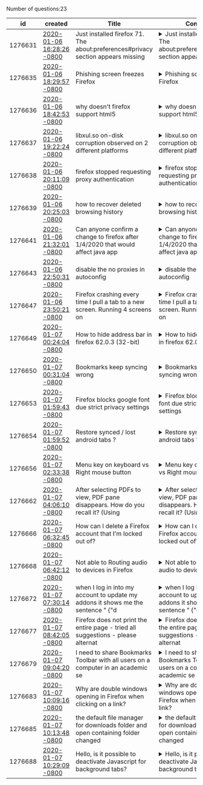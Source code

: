 Number of questions:23

id | created | Title | Content | Tags
--- | --- | --- | --- | ---
1276631 |[2020-01-06 16:28:26 -0800](https://support.mozilla.org/questions/1276631) |Just installed firefox 71. The about:preferences#privacy section appears missing |<details><summary>Just installed firefox 71. The about:preferences#privacy section appears missing</summary>Using a new KDE 5 / Linux platform.  Permissions check out okay.  Download came from distro repository, PCLinuxOS.</details> |[firefox-710](https://support.mozilla.org/en-US/questions/firefox?tagged=firefox-710);[other](https://support.mozilla.org/en-US/questions/firefox?tagged=other);[desktop](https://support.mozilla.org/en-US/questions/firefox?tagged=desktop);[linux](https://support.mozilla.org/en-US/questions/firefox?tagged=linux);
1276635 |[2020-01-06 18:29:57 -0800](https://support.mozilla.org/questions/1276635) |Phishing screen freezes Firefox |<details><summary>Phishing screen freezes Firefox</summary>Using Firefox, my cursor opened this link [I have removed the htt to make it dead] and my Firefox froze.  It displayed an obvious phishing screen telling me to call 'Microsoft'ps://enhypostatize.xyz/en/?search=%FD6%24%FC%81%9BMC%D9%B2%01%EF%D1gN%EE%89~u%5E&list=200000#0So, I r...</details> |[firefox-710](https://support.mozilla.org/en-US/questions/firefox?tagged=firefox-710);[desktop](https://support.mozilla.org/en-US/questions/firefox?tagged=desktop);[fix-problems](https://support.mozilla.org/en-US/questions/firefox?tagged=fix-problems);[windows-10](https://support.mozilla.org/en-US/questions/firefox?tagged=windows-10);
1276636 |[2020-01-06 18:42:53 -0800](https://support.mozilla.org/questions/1276636) |why doesn't firefox support html5 |<details><summary>why doesn't firefox support html5</summary>I have done everything suggested in the last two years to try and get videos working again.  I hjave NO extensions, the videos do not work in safe mode, I've downloaded and installed all of the recommended libraries.  And please stop referring me to youtube's video checker, as it...</details> |[firefox-680](https://support.mozilla.org/en-US/questions/firefox?tagged=firefox-680);[websites](https://support.mozilla.org/en-US/questions/firefox?tagged=websites);[desktop](https://support.mozilla.org/en-US/questions/firefox?tagged=desktop);[linux](https://support.mozilla.org/en-US/questions/firefox?tagged=linux);
1276637 |[2020-01-06 19:22:24 -0800](https://support.mozilla.org/questions/1276637) |libxul.so on-disk corruption observed on 2 different platforms |<details><summary>libxul.so on-disk corruption observed on 2 different platforms</summary>I'm not sure I would have believed this if I hadn't seen it with my own eyes.Symptom: One day, out of nowhere and not pursuant to any user-initiated Firefox installation, configuration or plugin change, a deterministic set of websites begins to crash tabs immediately on page loa...</details> |[firefox-710](https://support.mozilla.org/en-US/questions/firefox?tagged=firefox-710);[desktop](https://support.mozilla.org/en-US/questions/firefox?tagged=desktop);[fix-problems](https://support.mozilla.org/en-US/questions/firefox?tagged=fix-problems);[linux](https://support.mozilla.org/en-US/questions/firefox?tagged=linux);
1276638 |[2020-01-06 20:11:09 -0800](https://support.mozilla.org/questions/1276638) |firefox stopped requesting proxy authentication |<details><summary>firefox stopped requesting proxy authentication</summary>Hello, Usually when i open my firefox browser after having entered my proxy in the settings, the proxy authentication comes up then i enter the authentication details to be able to access the sites through the proxy. I have not altered any settings, then all of a sudden the authe...</details> |[tips](https://support.mozilla.org/en-US/questions/firefox?tagged=tips);[desktop](https://support.mozilla.org/en-US/questions/firefox?tagged=desktop);
1276639 |[2020-01-06 20:25:03 -0800](https://support.mozilla.org/questions/1276639) |how to recover deleted browsing history |<details><summary>how to recover deleted browsing history</summary>A cleanup script deleted my browsing history from Firefox Mozilla browser 71.0 (64-bit) on Windows-10-Home.I'm trying to run the data recovery software https://www.minitool.com/data-recovery-software/ to see if it can recover deleted data.I looked at this folder but it doesn't ...</details> |[firefox-710](https://support.mozilla.org/en-US/questions/firefox?tagged=firefox-710);[other](https://support.mozilla.org/en-US/questions/firefox?tagged=other);[desktop](https://support.mozilla.org/en-US/questions/firefox?tagged=desktop);[windows-10](https://support.mozilla.org/en-US/questions/firefox?tagged=windows-10);
1276641 |[2020-01-06 21:32:01 -0800](https://support.mozilla.org/questions/1276641) |Can anyone confirm a change to firefox after 1/4/2020 that would affect java app |<details><summary>Can anyone confirm a change to firefox after 1/4/2020 that would affect java app</summary>my ups thermal printer uses a java applet as I understand it. It last worked Friday Jan 3 2020. Now it will not print. Chrome works.This is a vista machine so both browsers are legacy. This is why I  need to know if some kind of change was sent  out on Jan 4-6?</details> |[firefox-520](https://support.mozilla.org/en-US/questions/firefox?tagged=firefox-520);[other](https://support.mozilla.org/en-US/questions/firefox?tagged=other);[desktop](https://support.mozilla.org/en-US/questions/firefox?tagged=desktop);[windows-vista](https://support.mozilla.org/en-US/questions/firefox?tagged=windows-vista);
1276643 |[2020-01-06 22:50:31 -0800](https://support.mozilla.org/questions/1276643) |disable the no proxies in autoconfig |<details><summary>disable the no proxies in autoconfig</summary>Hi Alli want to disable the no proxy for firefox so i follow the instruction from https://www.youtube.com/watch?v=_O1b48jDg7o i have created a firefoxconfig.cfg with configuration below :lockpref("network.proxy.no_proxies", "localhost, 127.0.0.1","*.server.local");lockpref("...</details> |[firefox-710](https://support.mozilla.org/en-US/questions/firefox?tagged=firefox-710);[other](https://support.mozilla.org/en-US/questions/firefox?tagged=other);[desktop](https://support.mozilla.org/en-US/questions/firefox?tagged=desktop);[windows-10](https://support.mozilla.org/en-US/questions/firefox?tagged=windows-10);
1276647 |[2020-01-06 23:50:21 -0800](https://support.mozilla.org/questions/1276647) |Firefox crashing every time I pull a tab to a new screen.  Running 4 screens on  |<details><summary>Firefox crashing every time I pull a tab to a new screen.  Running 4 screens on </summary>AdapterDeviceID: GeForce GT 730/PCIe/SSE2AdapterDriverVendor: nvidia/unknownAdapterDriverVersion: 384.130.0.0AdapterVendorID: 0x10deAdd-ons: formautofill%40mozilla.org:1.0,screenshots%40mozilla.org:39.0.0,webcompat%40mozilla.org:6.4.0,default-theme%40mozilla.org:1.0,yahoo%40s...</details> |[firefox-710](https://support.mozilla.org/en-US/questions/firefox?tagged=firefox-710);[desktop](https://support.mozilla.org/en-US/questions/firefox?tagged=desktop);[fix-problems](https://support.mozilla.org/en-US/questions/firefox?tagged=fix-problems);[linux](https://support.mozilla.org/en-US/questions/firefox?tagged=linux);
1276649 |[2020-01-07 00:24:04 -0800](https://support.mozilla.org/questions/1276649) |How to hide address bar in firefox 62.0.3 (32-bit) |<details><summary>How to hide address bar in firefox 62.0.3 (32-bit)</summary>How to hide address bar in firefox 62.0.3 (32-bit).</details> |[firefox-620](https://support.mozilla.org/en-US/questions/firefox?tagged=firefox-620);[other](https://support.mozilla.org/en-US/questions/firefox?tagged=other);[desktop](https://support.mozilla.org/en-US/questions/firefox?tagged=desktop);[windows-81](https://support.mozilla.org/en-US/questions/firefox?tagged=windows-81);
1276650 |[2020-01-07 00:31:04 -0800](https://support.mozilla.org/questions/1276650) |Bookmarks keep syncing wrong |<details><summary>Bookmarks keep syncing wrong</summary>I've been using Firefox on my desktop, laptop and Android Mobile for months without issue. Recently i swapped to a new phone and for some reason the bookmarks on my desktop and laptop are getting jumbled/deleted (see attached pics)To try solve this I exported my bookmarks to a ....</details> |[bookmarks](https://support.mozilla.org/en-US/questions/firefox?tagged=bookmarks);[firefox-710](https://support.mozilla.org/en-US/questions/firefox?tagged=firefox-710);[desktop](https://support.mozilla.org/en-US/questions/firefox?tagged=desktop);[windows-10](https://support.mozilla.org/en-US/questions/firefox?tagged=windows-10);
1276653 |[2020-01-07 01:59:43 -0800](https://support.mozilla.org/questions/1276653) |Firefox blocks google font due strict privacy settings |<details><summary>Firefox blocks google font due strict privacy settings</summary>I am developing a WordPress website with Muli (Google font) as body font. It now appears that if Firefox privacy settings are set to strict, Muli will be blocked. Is there a way to prevent this? I mean by adding code.</details> |[firefox-710](https://support.mozilla.org/en-US/questions/firefox?tagged=firefox-710);[websites](https://support.mozilla.org/en-US/questions/firefox?tagged=websites);[desktop](https://support.mozilla.org/en-US/questions/firefox?tagged=desktop);[mac-os](https://support.mozilla.org/en-US/questions/firefox?tagged=mac-os);
1276654 |[2020-01-07 01:59:52 -0800](https://support.mozilla.org/questions/1276654) |Restore synced / lost android tabs ? |<details><summary>Restore synced / lost android tabs ?</summary>Hello,I removed firefox from my old android phone installed it on my new one.Strangely, I can see my old device in "Devices & apps" herehttps://accounts.firefox.com/settings/clientsbut I can't see any of my old phone's synced tabs. Are they lost? how to recover them ?Thank ...</details> |[firefox-710](https://support.mozilla.org/en-US/questions/firefox?tagged=firefox-710);[sync](https://support.mozilla.org/en-US/questions/firefox?tagged=sync);[desktop](https://support.mozilla.org/en-US/questions/firefox?tagged=desktop);[android](https://support.mozilla.org/en-US/questions/firefox?tagged=android);
1276656 |[2020-01-07 02:33:38 -0800](https://support.mozilla.org/questions/1276656) |Menu key on keyboard vs Right mouse button |<details><summary>Menu key on keyboard vs Right mouse button</summary>Hi,I found that RMB (right mouse button) context menu and Menu Key (located between alt and ctrl) are different (see attached images).There are some websites that change the context menu that is visible under right mouse button. When I am writing a lot I use context menu button...</details> |[firefox-710](https://support.mozilla.org/en-US/questions/firefox?tagged=firefox-710);[desktop](https://support.mozilla.org/en-US/questions/firefox?tagged=desktop);[fix-problems](https://support.mozilla.org/en-US/questions/firefox?tagged=fix-problems);[windows-10](https://support.mozilla.org/en-US/questions/firefox?tagged=windows-10);
1276662 |[2020-01-07 04:06:10 -0800](https://support.mozilla.org/questions/1276662) |After selecting PDFs to view, PDF pane disappears. How do you recall it? (Using  |<details><summary>After selecting PDFs to view, PDF pane disappears. How do you recall it? (Using </summary>After selecting PDFs to view, PDF pane and tabs can disappears. How do you recall it?Is there a button on FF?Why does it not show in Windows task bar?(Using W10, FF 71)</details> |[firefox-710](https://support.mozilla.org/en-US/questions/firefox?tagged=firefox-710);[other](https://support.mozilla.org/en-US/questions/firefox?tagged=other);[desktop](https://support.mozilla.org/en-US/questions/firefox?tagged=desktop);[windows-10](https://support.mozilla.org/en-US/questions/firefox?tagged=windows-10);
1276666 |[2020-01-07 06:32:45 -0800](https://support.mozilla.org/questions/1276666) |How can I delete a Firefox account that I'm locked out of? |<details><summary>How can I delete a Firefox account that I'm locked out of?</summary>I want to use the email address from my old Firefox account for my new Firefox accountI don’t have a recovery code and the account I wish to delete doesn’t show on my authenticator app</details> |[firefox-710](https://support.mozilla.org/en-US/questions/firefox?tagged=firefox-710);[other](https://support.mozilla.org/en-US/questions/firefox?tagged=other);[desktop](https://support.mozilla.org/en-US/questions/firefox?tagged=desktop);[windows-10](https://support.mozilla.org/en-US/questions/firefox?tagged=windows-10);
1276668 |[2020-01-07 06:42:12 -0800](https://support.mozilla.org/questions/1276668) |Not able to Routing audio to devices in Firefox |<details><summary>Not able to Routing audio to devices in Firefox</summary>I'm using multiple audio devices same time. Also using Voicemeteer and Audio Router. Firefox not allow routing audio to another devices. I know windows 10 doing own routing since 2018 but as I am using some program for work which still I need to be on windows 7. Firefox's routing...</details> |[firefox-710](https://support.mozilla.org/en-US/questions/firefox?tagged=firefox-710);[customize](https://support.mozilla.org/en-US/questions/firefox?tagged=customize);[desktop](https://support.mozilla.org/en-US/questions/firefox?tagged=desktop);[windows-7](https://support.mozilla.org/en-US/questions/firefox?tagged=windows-7);
1276672 |[2020-01-07 07:30:14 -0800](https://support.mozilla.org/questions/1276672) |when I log in into my account to update my addons it shows me the sentence " {"d |<details><summary>when I log in into my account to update my addons it shows me the sentence " {"d</summary>I could not to log in to my account.</details> |[customize](https://support.mozilla.org/en-US/questions/firefox?tagged=customize);[desktop](https://support.mozilla.org/en-US/questions/firefox?tagged=desktop);
1276677 |[2020-01-07 08:42:05 -0800](https://support.mozilla.org/questions/1276677) |Firefox does not print the entire page - tried all suggestions - please alternat |<details><summary>Firefox does not print the entire page - tried all suggestions - please alternat</summary>Fire fox will not print out the entire page. I adjusted the settings as per the support tech web pages but to no avail.When I print out an IE or chrome the page print out correctly.Are there any solutions that you have that you can suggest to me to fix this error because I’m al...</details> |[desktop](https://support.mozilla.org/en-US/questions/firefox?tagged=desktop);[fix-problems](https://support.mozilla.org/en-US/questions/firefox?tagged=fix-problems);[windows-10](https://support.mozilla.org/en-US/questions/firefox?tagged=windows-10);
1276679 |[2020-01-07 09:04:20 -0800](https://support.mozilla.org/questions/1276679) |I need to share Bookmarks Toolbar with all users on a computer in an academic se |<details><summary>I need to share Bookmarks Toolbar with all users on a computer in an academic se</summary>I work at a university and have laptop computers that multiple students use, and I want them all to be able to access various preset bookmarks that they will need on the Bookmarks Toolbar. I used to be able to set it up with one account and then save the settings to the default u...</details> |[bookmarks](https://support.mozilla.org/en-US/questions/firefox?tagged=bookmarks);[firefox-710](https://support.mozilla.org/en-US/questions/firefox?tagged=firefox-710);[desktop](https://support.mozilla.org/en-US/questions/firefox?tagged=desktop);[windows-10](https://support.mozilla.org/en-US/questions/firefox?tagged=windows-10);
1276683 |[2020-01-07 10:09:16 -0800](https://support.mozilla.org/questions/1276683) |Why are double windows opening in Firefox when clicking on a link? |<details><summary>Why are double windows opening in Firefox when clicking on a link?</summary>Every time I click a link, Firefox opens two (2) windows. One with the URL link and one just with my FF home page. And fixes with easy to follow steps? Happens with both my MacBook Air, the old one and the new one. Both are running OS Catalina V10.15.2Thank you!</details> |[firefox-710](https://support.mozilla.org/en-US/questions/firefox?tagged=firefox-710);[desktop](https://support.mozilla.org/en-US/questions/firefox?tagged=desktop);[fix-problems](https://support.mozilla.org/en-US/questions/firefox?tagged=fix-problems);[mac-os](https://support.mozilla.org/en-US/questions/firefox?tagged=mac-os);
1276685 |[2020-01-07 10:13:48 -0800](https://support.mozilla.org/questions/1276685) |the default file manager for downloads folder and open containing folder changed |<details><summary>the default file manager for downloads folder and open containing folder changed</summary>Using Ubuntu 19.10. I recently installed the kde plasma desktop as an option so I could log off and then log in to a user I created specifically to use the KDE Plasma desktop and applications. While in Ubuntu using Gnome as the default desktop all other browsers, Chrome, Brave, O...</details> |[other](https://support.mozilla.org/en-US/questions/firefox?tagged=other);[desktop](https://support.mozilla.org/en-US/questions/firefox?tagged=desktop);
1276688 |[2020-01-07 10:29:09 -0800](https://support.mozilla.org/questions/1276688) |Hello, is it possible to deactivate Javascript for background tabs? |<details><summary>Hello, is it possible to deactivate Javascript for background tabs?</summary>I'd like the html and css code to remain the same, just stop Javascript.Optionally I'd like Javascript to continue running when I get back to the page.A button to stop/pause Javascript on foreground pages would also be nice.I'm fine with any solution suggestions, be it about:c...</details> |[tips](https://support.mozilla.org/en-US/questions/firefox?tagged=tips);[firefox-720](https://support.mozilla.org/en-US/questions/firefox?tagged=firefox-720);[desktop](https://support.mozilla.org/en-US/questions/firefox?tagged=desktop);[linux](https://support.mozilla.org/en-US/questions/firefox?tagged=linux);
